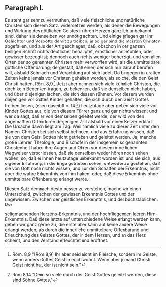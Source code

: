 Paragraph I.
------------


Es steht gar sehr zu vermuthen, daß viele fleischliche
und natürliche Christen sich diesem Satz.
widersetzen werden, als denen die Bewegungen und
Wirkung des göttlichen Geistes in ihren Herzen
gänzlich unbekannt sind, daher sie denselben vor unnötig
achten. Und einige pflegen gar ihr Gelächter
und Vespotte damit zu treiben; ja so gar sind die meisten
Christen abgefallen, und aus der Art geschlagen,
daß, obschon in der ganzen beiligen Schrift nichts
deutlicher behauptet, ernstlicher anbefohlen, oder gewisser
bezeugt ist; dennoch auch nichts weniger beherzigt,
und von allen Orten der so genannten Christen<!-- Seite 47 -->
mehr verworffen wird, als die unmittelbare
göttliche Offenbarung; dergestalt, daß einer, der
sich nur darauf berufen will, alsbald Schmach und
Verachtung auf sich ladet. Da bingegen in uralten
Zeiten keine jemals vor Christen gehalten worden, als
solche, die den Geist Christi hatten, Röm. 8,9.[^b_02_01_01]
Jetzt aber nennen sich viele kühnlich Christen, die doch
kein Bedenken tragen, zu bekennen, daß sie denselben
nicht haben, und über diejenigen lachen, die sich dessen
rühmen. Vor diesem wurden diejenigen vor Gottes
Kinder gehalten, die sich durch den Geist Gottes treiben
liesen, (eben daseibft v. 14.[^b_02_01_02]) heutzutage aber geben
sich viele vor Kinder Gottes aus, die von diesem Führer
ganz und gar nichts wissen; und wer da sagt, daß
er von demselben geleitet werde, der wird von den angemaßten
Orthodoren derjenigen Zeit alsbald vor einen
Ketzer erklärt. Die Ursache davon liegt am
Tag. Weil nämlich viele zu dieser Zeit unter den
Namen-Christen bei sich selbst befinden, und aus Erfahrung
wissen, daß sie von dem Geist Gottes nicht
getrieben und geleitet werden. Ja, manche große
Lehrer, Theologie, und Bischöfe in der insgemein so
genannten Christenheit haben ihre Augen und Ohren
vor diesem innerlichen Wegweiser verschlossen, daß sie
denselben weder hören noch sehen wollen; so, daß er
ihnen heutzutage unbekannt worden ist, und sie sich, aus
eigener Erfahrung, in die Enge getrieben sehen, entweder
zu gestehen, daß sie von Gott noch nichts wissen,
und nur den Schatten der Erkenntnis, nicht aber die
wahre Erkenntnis von ihm haben, oder, daß diese Erkenntnis
ohne unmittelbare Offenbarung erlangt
werde.


Diesen Satz demnach desto besser zu verstehen, mache
wir einen Unterscheid, zwischen der gewissen Erkenntnis
Gottes und der ungewissen: Zwischen der
geistlichen Erkenntnis, und der buchstäblichen: Der
<!-- Seite 48 , content-0065.xml-->
seligmachenden Herzens-Erkenntnis, und der hochfliegenden
leeren Hirn-Erkenntnis. Daß diese letzte auf
unterschiedene Weise erlangt werden kann, geben wir
ganz gerne zu, die erste aber kann auf keine andere
Weise erlangt werden, als durch die innerliche unmittelbare
Offenbarung und Erleuchtung des Geistes
Gottes, der in dem Herzen, und an das Herz scheint,
und den Verstand erleuchtet und eröffnet.


<!-- Fußnoten -->

[^b_02_01_01]: Röm. 8,9 "[Röm 8,9] Ihr aber seid nicht im Fleische, sondern im Geiste, wenn anders Gottes Geist in euch wohnt. Wenn aber jemand Christi Geist nicht hat, der ist nicht sein."

[^b_02_01_02]: Röm 8,14 "Denn so viele durch den Geist Gottes geleitet werden, diese sind Söhne Gottes."

<!-- Flussnotenende -->

